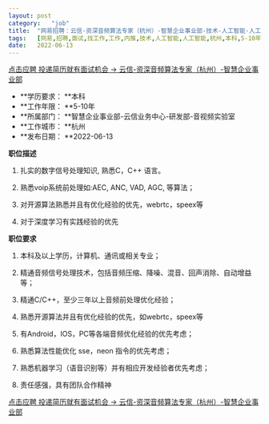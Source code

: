 ```yaml
---
layout:	post
category:	"job"
title:	"网易招聘：云信-资深音频算法专家（杭州）-智慧企业事业部-技术-人工智能-人工智能-杭州本科5-10年"
tags:	[网易,招聘,面试,找工作,工作,内推,技术,人工智能,人工智能,杭州,本科,5-10年]
date:	2022-06-13
---
```


[点击应聘 投递简历就有面试机会 ->  云信-资深音频算法专家（杭州）-智慧企业事业部](http://mobile.bole.netease.com/bole/boleDetail?id=38393&employeeId=346f03c3cda5f04c&key=all)



- **学历要求： **本科
- **工作年限： **5-10年
- **所属部门： **智慧企业事业部-云信业务中心-研发部-音视频实验室
- **工作城市： **杭州
- **发布日期： **2022-06-13



**职位描述**

1. 扎实的数字信号处理知识, 熟悉C，C++ 语言。

2. 熟悉voip系统前处理如:AEC, ANC, VAD, AGC, 等算法；

3. 对开源算法熟悉并且有优化经验的优先，webrtc，speex等

4. 对于深度学习有实践经验的优先



**职位要求**

1. 本科及以上学历，计算机、通讯或相关专业；

2. 精通音频信号处理技术，包括音频压缩、降噪、混音、回声消除、自动增益等；

3. 精通C/C++，至少三年以上音频前处理优化经验；

4. 熟悉开源算法并且有优化经验的优先，如webrtc，speex等

6. 有Android，IOS，PC等各端音频优化经验的优先考虑；

7. 熟悉算法性能优化 sse，neon 指令的优先考虑；

8. 熟悉机器学习（语音识别等）并有相应开发经验者优先考虑；

9. 责任感强，具有团队合作精神



[点击应聘 投递简历就有面试机会 ->  云信-资深音频算法专家（杭州）-智慧企业事业部](http://mobile.bole.netease.com/bole/boleDetail?id=38393&employeeId=346f03c3cda5f04c&key=all)
